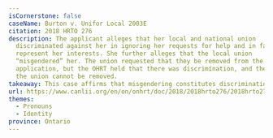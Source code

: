 ```yaml
---
isCornerstone: false
caseName: Burton v. Unifor Local 2003E
citation: 2018 HRTO 276
description: The applicant alleges that her local and national union
  discriminated against her in ignoring her requests for help and in failing to
  represent her interests. She further alleges that the local union
  “misgendered” her. The union requested that they be removed from the
  application, but the OHRT held that there was discrimination, and therefore
  the union cannot be removed.
takeaway: This case affirms that misgendering constitutes discrimination.
url: https://www.canlii.org/en/on/onhrt/doc/2018/2018hrto276/2018hrto276.html?searchUrlHash=AAAAAQBPImdlbmRlciBleHByZXNzaW9uIiwgImdlbmRlciBpZGVudGl0eSIsICJnZW5kZXIiLCAiZGlzY3JpbWluYXRpb24iLCB0cmFuc2dlbmRlcgAAAAAB&resultIndex=16
themes:
  - Pronouns
  - Identity
province: Ontario
---
```

